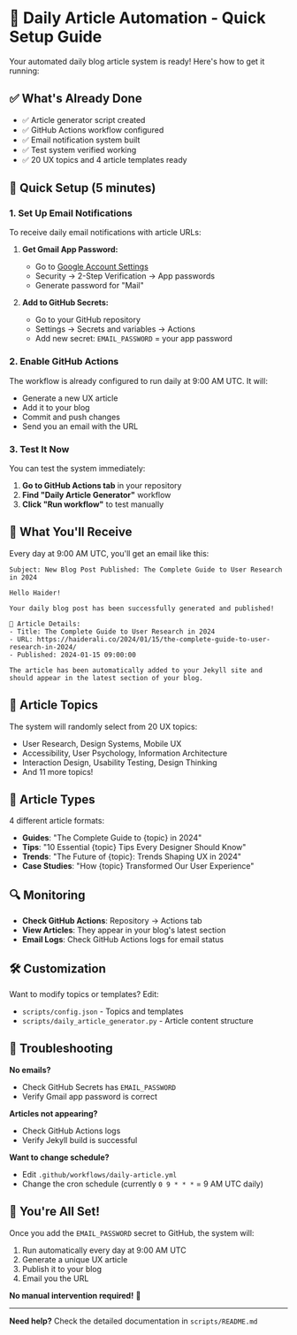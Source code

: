 # 🚀 Daily Article Automation - Quick Setup Guide

Your automated daily blog article system is ready! Here's how to get it running:

## ✅ What's Already Done

- ✅ Article generator script created
- ✅ GitHub Actions workflow configured
- ✅ Email notification system built
- ✅ Test system verified working
- ✅ 20 UX topics and 4 article templates ready

## 🔧 Quick Setup (5 minutes)

### 1. Set Up Email Notifications

To receive daily email notifications with article URLs:

1. **Get Gmail App Password:**
   - Go to [Google Account Settings](https://myaccount.google.com/)
   - Security → 2-Step Verification → App passwords
   - Generate password for "Mail"

2. **Add to GitHub Secrets:**
   - Go to your GitHub repository
   - Settings → Secrets and variables → Actions
   - Add new secret: `EMAIL_PASSWORD` = your app password

### 2. Enable GitHub Actions

The workflow is already configured to run daily at 9:00 AM UTC. It will:
- Generate a new UX article
- Add it to your blog
- Commit and push changes
- Send you an email with the URL

### 3. Test It Now

You can test the system immediately:

1. **Go to GitHub Actions tab** in your repository
2. **Find "Daily Article Generator"** workflow
3. **Click "Run workflow"** to test manually

## 📧 What You'll Receive

Every day at 9:00 AM UTC, you'll get an email like this:

```
Subject: New Blog Post Published: The Complete Guide to User Research in 2024

Hello Haider!

Your daily blog post has been successfully generated and published!

📝 Article Details:
- Title: The Complete Guide to User Research in 2024
- URL: https://haiderali.co/2024/01/15/the-complete-guide-to-user-research-in-2024/
- Published: 2024-01-15 09:00:00

The article has been automatically added to your Jekyll site and should appear in the latest section of your blog.
```

## 🎯 Article Topics

The system will randomly select from 20 UX topics:
- User Research, Design Systems, Mobile UX
- Accessibility, User Psychology, Information Architecture
- Interaction Design, Usability Testing, Design Thinking
- And 11 more topics!

## 📝 Article Types

4 different article formats:
- **Guides**: "The Complete Guide to {topic} in 2024"
- **Tips**: "10 Essential {topic} Tips Every Designer Should Know"
- **Trends**: "The Future of {topic}: Trends Shaping UX in 2024"
- **Case Studies**: "How {topic} Transformed Our User Experience"

## 🔍 Monitoring

- **Check GitHub Actions**: Repository → Actions tab
- **View Articles**: They appear in your blog's latest section
- **Email Logs**: Check GitHub Actions logs for email status

## 🛠️ Customization

Want to modify topics or templates? Edit:
- `scripts/config.json` - Topics and templates
- `scripts/daily_article_generator.py` - Article content structure

## 🚨 Troubleshooting

**No emails?**
- Check GitHub Secrets has `EMAIL_PASSWORD`
- Verify Gmail app password is correct

**Articles not appearing?**
- Check GitHub Actions logs
- Verify Jekyll build is successful

**Want to change schedule?**
- Edit `.github/workflows/daily-article.yml`
- Change the cron schedule (currently `0 9 * * *` = 9 AM UTC daily)

## 🎉 You're All Set!

Once you add the `EMAIL_PASSWORD` secret to GitHub, the system will:
1. Run automatically every day at 9:00 AM UTC
2. Generate a unique UX article
3. Publish it to your blog
4. Email you the URL

**No manual intervention required!** 🚀

---

**Need help?** Check the detailed documentation in `scripts/README.md`
